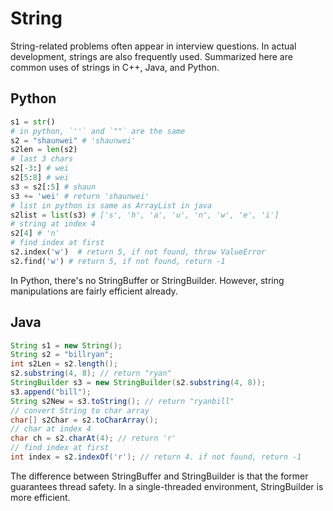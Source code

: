 # String

String-related problems often appear in interview questions. In actual
development, strings are also frequently used. Summarized here are common uses
of strings in C++, Java, and Python.

## Python

```python
s1 = str()
# in python, `''` and `""` are the same
s2 = "shaunwei" # 'shaunwei'
s2len = len(s2)
# last 3 chars
s2[-3:] # wei
s2[5:8] # wei
s3 = s2[:5] # shaun
s3 += 'wei' # return 'shaunwei'
# list in python is same as ArrayList in java
s2list = list(s3) # ['s', 'h', 'a', 'u', 'n', 'w', 'e', 'i']
# string at index 4
s2[4] # 'n'
# find index at first
s2.index('w')  # return 5, if not found, throw ValueError
s2.find('w') # return 5, if not found, return -1
```

In Python, there's no StringBuffer or StringBuilder. However, string manipulations
are fairly efficient already.

## Java

```java
String s1 = new String();
String s2 = "billryan";
int s2Len = s2.length();
s2.substring(4, 8); // return "ryan"
StringBuilder s3 = new StringBuilder(s2.substring(4, 8));
s3.append("bill");
String s2New = s3.toString(); // return "ryanbill"
// convert String to char array
char[] s2Char = s2.toCharArray();
// char at index 4
char ch = s2.charAt(4); // return 'r'
// find index at first
int index = s2.indexOf('r'); // return 4. if not found, return -1
```

The difference between StringBuffer and StringBuilder is that the former guarantees
thread safety. In a single-threaded environment, StringBuilder is more efficient.
